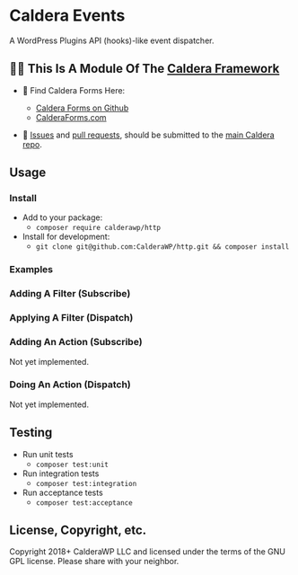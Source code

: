 # Caldera Events
A WordPress Plugins API (hooks)-like event dispatcher.

## 👀🌋 This Is A Module Of The [Caldera Framework](https://github.com/CalderaWP/caldera)
* 🌋 Find Caldera Forms Here:
    - [Caldera Forms on Github](http://github.com/calderawp/caldera-forms/)
    - [CalderaForms.com](http://calderaforms.com)
    
* 🌋 [Issues](https://github.com/CalderaWP/caldera/issues) and [pull requests](https://github.com/CalderaWP/caldera/pulls), should be submitted to the [main Caldera repo](https://github.com/CalderaWP/caldera/pulls).

## Usage

### Install
* Add to your package:
    - `composer require calderawp/http`
* Install for development:
    - `git clone git@github.com:CalderaWP/http.git && composer install`


### Examples

### Adding A Filter (Subscribe)

### Applying A Filter (Dispatch)

### Adding An Action (Subscribe)
Not yet implemented.

### Doing An Action (Dispatch)
Not yet implemented.

## Testing
* Run unit tests
    - `composer test:unit`
* Run integration tests
    - `composer test:integration`
* Run acceptance tests
    - `composer test:acceptance`
    
## License, Copyright, etc.
Copyright 2018+ CalderaWP LLC and licensed under the terms of the GNU GPL license. Please share with your neighbor.
